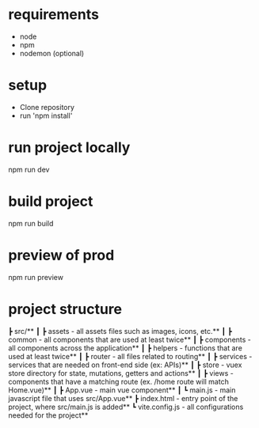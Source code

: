 # requirements

- node
- npm
- nodemon (optional)

# setup

- Clone repository
- run 'npm install'

# run project locally

npm run dev

# build project

npm run build

# preview of prod

npm run preview

# project structure

┣ src/**
┃ ┣ assets - all assets files such as images, icons, etc.**
┃ ┣ common - all components that are used at least twice**
┃ ┣ components - all components across the application**
┃ ┣ helpers - functions that are used at least twice**
┃ ┣ router - all files related to routing**
┃ ┣ services - services that are needed on front-end side (ex: APIs)**
┃ ┣ store - vuex store directory for state, mutations, getters and actions**
┃ ┣ views - components that have a matching route (ex. /home route will match Home.vue)**
┃ ┣ App.vue - main vue component**
┃ ┗ main.js - main javascript file that uses src/App.vue**
┣ index.html - entry point of the project, where src/main.js is added**
┗ vite.config.js - all configurations needed for the project\*\*
